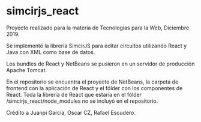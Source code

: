 # simcirjs_react
Proyecto realizado para la materia de Tecnologías para la Web, Diciembre 2019.

Se implementó la librería SimcirJS para editar circuitos utilizando React y Java con XML como base de datos.

Los bundles de React y NetBeans se pusieron en un servidor de producción Apache Tomcat.

En el repositorio se encuentra el proyecto de NetBeans, la carpeta de frontend con la aplicación de React y el fólder con los componentes de React. Toda la librería de React que estaría en el fólder /simcirjs_react/node_modules no se incluyó en el repositorio.

Crédito a Juanpi García, Oscar CZ, Rafael Escudero.
